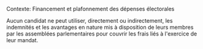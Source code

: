 Contexte: Financement et plafonnement des dépenses électorales

Aucun candidat ne peut utiliser, directement ou indirectement, les indemnités et les avantages en nature mis à disposition de leurs membres par les assemblées parlementaires pour couvrir les frais liés à l'exercice de leur mandat.